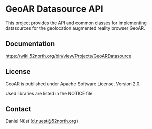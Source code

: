 # GeoAR Datasource API

This project provides the API and common classes for implementing datasources for the geolocation augmented reality browser GeoAR.

## Documentation

https://wiki.52north.org/bin/view/Projects/GeoARDatasource

## License

GeoAR is published under Apache Software License, Version 2.0.

Used libraries are listed in the NOTICE file.

## Contact

Daniel Nüst (d.nuest@52north.org) 